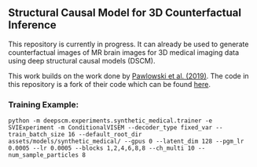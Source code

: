 ## Structural Causal Model for 3D Counterfactual Inference

This repository is currently in progress. It can already be used to generate counterfactual images of MR brain images for 3D medical imaging data using deep structural causal models (DSCM).

This work builds on the work done by [Pawlowski et al. (2019)](https://arxiv.org/pdf/2006.06485). The code in this repository is a fork of their code which can be found [here]([https://github.com/biomedia-mira/deepscm/tree/master/deepscm](https://github.com/biomedia-mira/deepscm/tree/master)).


### Training Example:
```
python -m deepscm.experiments.synthetic_medical.trainer -e SVIExperiment -m ConditionalVISEM --decoder_type fixed_var --train_batch_size 16 --default_root_dir assets/models/synthetic_medical/ --gpus 0 --latent_dim 128 --pgm_lr 0.0005 --lr 0.0005 --blocks 1,2,4,6,8,8 --ch_multi 10 --num_sample_particles 8
```


